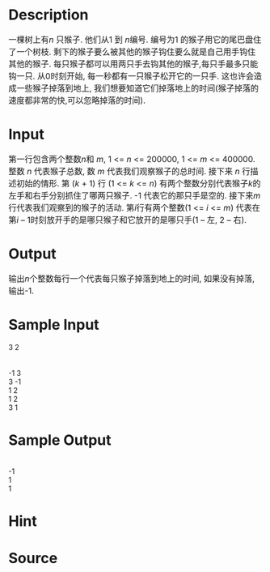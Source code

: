 
# Description

<div class="content"><div><span style="font-size: medium">一棵树上有<i>n</i> 只猴子. 他们从1 到 <i>n</i>编号. 编号为1 的猴子用它的尾巴盘住了一个树枝. 剩下的猴子要么被其他的猴子钩住要么就是自己用手钩住其他的猴子. 每只猴子都可以用两只手去钩其他的猴子,每只手最多只能钩一只. 从0时刻开始, 每一秒都有一只猴子松开它的一只手. 这也许会造成一些猴子掉落到地上, 我们想要知道它们掉落地上的时间(猴子掉落的速度都非常的快,可以忽略掉落的时间).</span></div></div>

# Input

<div class="content"><div><span style="font-size: medium">第一行包含两个整数<i>n</i>和 <i>m</i>, 1 &lt;= <i>n</i> &lt;= 200000, 1 &lt;= <i>m</i> &lt;= 400000. 整数 <i>n</i> 代表猴子总数, 数 <i>m</i> 代表我们观察猴子的总时间. 接下来 <i>n</i> 行描述初始的情形. 第 (<i>k</i> + 1) 行 (1 &lt;= <i>k</i> &lt;= <i>n</i>) 有两个整数分别代表猴子<i>k</i>的左手和右手分别抓住了哪两只猴子. -1 代表它的那只手是空的. 接下来<i>m</i>行代表我们观察到的猴子的活动. 第<i>i</i>行有两个整数(1 &lt;= <i>i</i> &lt;= <i>m</i>) 代表在第<i>i</i> – 1时刻放开手的是哪只猴子和它放开的是哪只手(1 – 左, 2 – 右). </span></div></div>

# Output

<div class="content"><div><span style="font-size: medium">输出<i>n</i>个整数每行一个代表每只猴子掉落到地上的时间, 如果没有掉落, 输出-1. </span></div></div>

# Sample Input

<div class="content"><span class="sampledata">3 2<br/>
<br/>
<br/>
-1 3<br/>
3 -1<br/>
1 2<br/>
1 2<br/>
3 1<br/>
</span></div>

# Sample Output

<div class="content"><span class="sampledata"><br/>
-1<br/>
1<br/>
1<br/>
</span></div>

# Hint

<div class="content"><p></p></div>

# Source

<div class="content"><p><a href="problemset.php?search="></a></p></div>

